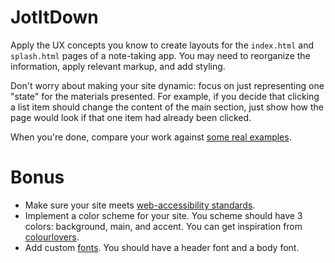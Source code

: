 # JotItDown

Apply the UX concepts you know to create layouts for the `index.html` and
`splash.html` pages of a note-taking app. You may need to reorganize the
information, apply relevant markup, and add styling.

Don't worry about making your site dynamic: focus on just representing one
"state" for the materials presented. For example, if you decide that clicking a
list item should change the content of the main section, just show how the page
would look if that one item had already been clicked.

When you're done, compare your work against [some real examples][screenshots].

# Bonus

- Make sure your site meets [web-accessibility standards][standards].
- Implement a color scheme for your site. You scheme should have 3 colors:
background, main, and accent. You can get inspiration from [colourlovers][colors].
- Add custom [fonts][fonts]. You should have a header font and a body font.

[standards]: https://www.wuhcag.com/wcag-checklist/
[colors]: http://www.colourlovers.com/
[fonts]: https://fonts.google.com/

[screenshots]: ./screenshots

